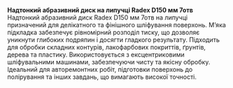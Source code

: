 **Надтонкий абразивний диск на липучці Radex D150 мм 7отв**  
Надтонкий абразивний диск Radex D150 мм 7отв на липучці призначений для делікатного та фінішного шліфування поверхонь. М’яка підкладка забезпечує рівномірний розподіл тиску, що дозволяє уникнути глибоких подряпин і досягти гладкого результату. Підходить для обробки складних контурів, лакофарбових покриттів, ґрунтів, дерева та пластику. Використовується з ексцентриковими шліфувальними машинами, забезпечуючи чисту та якісну обробку. Ідеальний для авторемонтних робіт, підготовки поверхонь до полірування та інших завдань, що вимагають високої точності.

